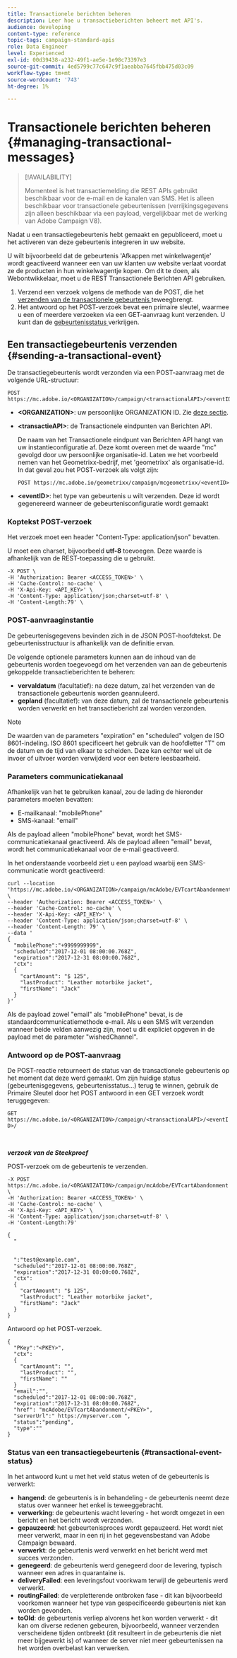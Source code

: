 ```yaml
---
title: Transactionele berichten beheren
description: Leer hoe u transactieberichten beheert met API's.
audience: developing
content-type: reference
topic-tags: campaign-standard-apis
role: Data Engineer
level: Experienced
exl-id: 00d39438-a232-49f1-ae5e-1e98c73397e3
source-git-commit: 4ed5799c77c647c9f1aeabba7645fbb475d03c09
workflow-type: tm+mt
source-wordcount: '743'
ht-degree: 1%

---
```


# Transactionele berichten beheren {#managing-transactional-messages}

>[!AVAILABILITY]
>
>Momenteel is het transactiemelding die REST APIs gebruikt beschikbaar voor de e-mail en de kanalen van SMS. Het is alleen beschikbaar voor transactionele gebeurtenissen (verrijkingsgegevens zijn alleen beschikbaar via een payload, vergelijkbaar met de werking van Adobe Campaign V8).

Nadat u een transactiegebeurtenis hebt gemaakt en gepubliceerd, moet u het activeren van deze gebeurtenis integreren in uw website.

U wilt bijvoorbeeld dat de gebeurtenis &#39;Afkappen met winkelwagentje&#39; wordt geactiveerd wanneer een van uw klanten uw website verlaat voordat ze de producten in hun winkelwagentje kopen. Om dit te doen, als Webontwikkelaar, moet u de REST Transactionele Berichten API gebruiken.

1. Verzend een verzoek volgens de methode van de POST, die het [ verzenden van de transactionele gebeurtenis ](#sending-a-transactional-event) teweegbrengt.
1. Het antwoord op het POST-verzoek bevat een primaire sleutel, waarmee u een of meerdere verzoeken via een GET-aanvraag kunt verzenden. U kunt dan de [ gebeurtenisstatus ](#transactional-event-status) verkrijgen.

## Een transactiegebeurtenis verzenden {#sending-a-transactional-event}

De transactiegebeurtenis wordt verzonden via een POST-aanvraag met de volgende URL-structuur:

```
POST https://mc.adobe.io/<ORGANIZATION>/campaign/<transactionalAPI>/<eventID>
```

* **&lt;ORGANIZATION>**: uw persoonlijke ORGANIZATION ID. Zie [deze sectie](must-read.md).

* **&lt;transactieAPI>**: de Transactionele eindpunten van Berichten API.

  De naam van het Transactionele eindpunt van Berichten API hangt van uw instantieconfiguratie af. Deze komt overeen met de waarde &quot;mc&quot; gevolgd door uw persoonlijke organisatie-id. Laten we het voorbeeld nemen van het Geometrixx-bedrijf, met &#39;geometrixx&#39; als organisatie-id. In dat geval zou het POST-verzoek als volgt zijn:

  `POST https://mc.adobe.io/geometrixx/campaign/mcgeometrixx/<eventID>`

* **&lt;eventID>**: het type van gebeurtenis u wilt verzenden. Deze id wordt gegenereerd wanneer de gebeurtenisconfiguratie wordt gemaakt

### Koptekst POST-verzoek

Het verzoek moet een header &quot;Content-Type: application/json&quot; bevatten.

U moet een charset, bijvoorbeeld **utf-8** toevoegen. Deze waarde is afhankelijk van de REST-toepassing die u gebruikt.

```
-X POST \
-H 'Authorization: Bearer <ACCESS_TOKEN>' \
-H 'Cache-Control: no-cache' \
-H 'X-Api-Key: <API_KEY>' \
-H 'Content-Type: application/json;charset=utf-8' \
-H 'Content-Length:79' \
```

### POST-aanvraaginstantie

De gebeurtenisgegevens bevinden zich in de JSON POST-hoofdtekst. De gebeurtenisstructuur is afhankelijk van de definitie ervan.

De volgende optionele parameters kunnen aan de inhoud van de gebeurtenis worden toegevoegd om het verzenden van aan de gebeurtenis gekoppelde transactieberichten te beheren:

* **vervaldatum** (facultatief): na deze datum, zal het verzenden van de transactionele gebeurtenis worden geannuleerd.
* **gepland** (facultatief): van deze datum, zal de transactionele gebeurtenis worden verwerkt en het transactiebericht zal worden verzonden.

>[!NOTE]
>
>De waarden van de parameters &quot;expiration&quot; en &quot;scheduled&quot; volgen de ISO 8601-indeling. ISO 8601 specificeert het gebruik van de hoofdletter &quot;T&quot; om de datum en de tijd van elkaar te scheiden. Deze kan echter wel uit de invoer of uitvoer worden verwijderd voor een betere leesbaarheid.

### Parameters communicatiekanaal

Afhankelijk van het te gebruiken kanaal, zou de lading de hieronder parameters moeten bevatten:

* E-mailkanaal: &quot;mobilePhone&quot;
* SMS-kanaal: &quot;email&quot;

Als de payload alleen &quot;mobilePhone&quot; bevat, wordt het SMS-communicatiekanaal geactiveerd. Als de payload alleen &quot;email&quot; bevat, wordt het communicatiekanaal voor de e-mail geactiveerd.

In het onderstaande voorbeeld ziet u een payload waarbij een SMS-communicatie wordt geactiveerd:

```
curl --location 'https://mc.adobe.io/<ORGANIZATION>/campaign/mcAdobe/EVTcartAbandonment' \
--header 'Authorization: Bearer <ACCESS_TOKEN>' \
--header 'Cache-Control: no-cache' \
--header 'X-Api-Key: <API_KEY>' \
--header 'Content-Type: application/json;charset=utf-8' \
--header 'Content-Length: 79' \
--data '
{
  "mobilePhone":"+9999999999",
  "scheduled":"2017-12-01 08:00:00.768Z",
  "expiration":"2017-12-31 08:00:00.768Z",
  "ctx":
  {
    "cartAmount": "$ 125",
    "lastProduct": "Leather motorbike jacket",
    "firstName": "Jack"
  }
}'
```

Als de payload zowel &quot;email&quot; als &quot;mobilePhone&quot; bevat, is de standaardcommunicatiemethode e-mail. Als u een SMS wilt verzenden wanneer beide velden aanwezig zijn, moet u dit expliciet opgeven in de payload met de parameter &quot;wishedChannel&quot;.

### Antwoord op de POST-aanvraag

De POST-reactie retourneert de status van de transactionele gebeurtenis op het moment dat deze werd gemaakt. Om zijn huidige status (gebeurtenisgegevens, gebeurtenisstatus...) terug te winnen, gebruik de Primaire Sleutel door het POST antwoord in een GET verzoek wordt teruggegeven:

`GET https://mc.adobe.io/<ORGANIZATION>/campaign/<transactionalAPI>/<eventID>/`

<br/>

***verzoek van de Steekproef***

POST-verzoek om de gebeurtenis te verzenden.

```
-X POST https://mc.adobe.io/<ORGANIZATION>/campaign/mcAdobe/EVTcartAbandonment \
-H 'Authorization: Bearer <ACCESS_TOKEN>' \
-H 'Cache-Control: no-cache' \
-H 'X-Api-Key: <API_KEY>' \
-H 'Content-Type: application/json;charset=utf-8' \
-H 'Content-Length:79'

{
  "
  
  
  ":"test@example.com",
  "scheduled":"2017-12-01 08:00:00.768Z",
  "expiration":"2017-12-31 08:00:00.768Z",
  "ctx":
  {
    "cartAmount": "$ 125",
    "lastProduct": "Leather motorbike jacket",
    "firstName": "Jack"
  }
}
```

Antwoord op het POST-verzoek.

```
{
  "PKey":"<PKEY>",
  "ctx":
  {
    "cartAmount": "",
    "lastProduct": "",
    "firstName": ""
  }
  "email":"",
  "scheduled":"2017-12-01 08:00:00.768Z",
  "expiration":"2017-12-31 08:00:00.768Z",
  "href": "mcAdobe/EVTcartAbandonment/<PKEY>",
  "serverUrl":" https://myserver.com ",
  "status":"pending",
  "type":""
}
```

### Status van een transactiegebeurtenis {#transactional-event-status}

In het antwoord kunt u met het veld status weten of de gebeurtenis is verwerkt:

* **hangend**: de gebeurtenis is in behandeling - de gebeurtenis neemt deze status over wanneer het enkel is teweeggebracht.
* **verwerking**: de gebeurtenis wacht levering - het wordt omgezet in een bericht en het bericht wordt verzonden.
* **gepauzeerd**: het gebeurtenisproces wordt gepauzeerd. Het wordt niet meer verwerkt, maar in een rij in het gegevensbestand van Adobe Campaign bewaard.
* **verwerkt**: de gebeurtenis werd verwerkt en het bericht werd met succes verzonden.
* **genegeerd**: de gebeurtenis werd genegeerd door de levering, typisch wanneer een adres in quarantaine is.
* **deliveryFailed**: een leveringsfout voorkwam terwijl de gebeurtenis werd verwerkt.
* **routingFailed**: de verpletterende ontbroken fase - dit kan bijvoorbeeld voorkomen wanneer het type van gespecificeerde gebeurtenis niet kan worden gevonden.
* **toOld**: de gebeurtenis verliep alvorens het kon worden verwerkt - dit kan om diverse redenen gebeuren, bijvoorbeeld, wanneer verzenden verscheidene tijden ontbreekt (dit resulteert in de gebeurtenis die niet meer bijgewerkt is) of wanneer de server niet meer gebeurtenissen na het worden overbelast kan verwerken.
